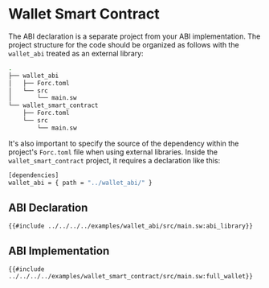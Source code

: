 # Wallet Smart Contract

The ABI declaration is a separate project from your ABI implementation. The project structure for the code should be organized as follows with the `wallet_abi` treated as an external library:

```sh
.
├── wallet_abi
│   ├── Forc.toml
│   └── src
│       └── main.sw
└── wallet_smart_contract
    ├── Forc.toml
    └── src
        └── main.sw
```

It's also important to specify the source of the dependency within the project's `Forc.toml` file when using external libraries. Inside the `wallet_smart_contract` project, it requires a declaration like this:

```sh
[dependencies]
wallet_abi = { path = "../wallet_abi/" }
```

## ABI Declaration

```sway
{{#include ../../../../examples/wallet_abi/src/main.sw:abi_library}}
```

## ABI Implementation

```sway
{{#include ../../../../examples/wallet_smart_contract/src/main.sw:full_wallet}}
```
